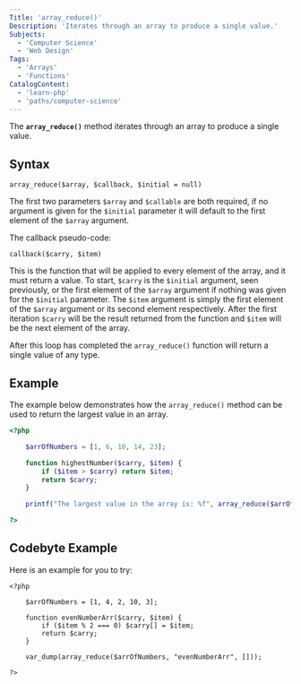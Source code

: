 ```yaml
---
Title: 'array_reduce()'
Description: 'Iterates through an array to produce a single value.'
Subjects:
  - 'Computer Science'
  - 'Web Design'
Tags:
  - 'Arrays'
  - 'Functions'
CatalogContent:
  - 'learn-php'
  - 'paths/computer-science'
---
```


The **`array_reduce()`** method iterates through an array to produce a single value.

## Syntax

```pseudo
array_reduce($array, $callback, $initial = null)
```

The first two parameters `$array` and `$callable` are both required, if no argument is given for the `$initial` parameter it will default to the first element of the `$array` argument.

The callback pseudo-code:

```pseudo
callback($carry, $item)
```

This is the function that will be applied to every element of the array, and it must return a value. To start, `$carry` is the `$initial` argument, seen previously, or the first element of the `$array` argument if nothing was given for the `$initial` parameter. The `$item` argument is simply the first element of the `$array` argument or its second element respectively. After the first iteration `$carry` will be the result returned from the function and `$item` will be the next element of the array.

After this loop has completed the `array_reduce()` function will return a single value of any type.

## Example

The example below demonstrates how the `array_reduce()` method can be used to return the largest value in an array.
```php
<?php

    $arrOfNumbers = [1, 6, 10, 14, 23];

    function highestNumber($carry, $item) {
        if ($item > $carry) return $item;
        return $carry;
    }

    printf("The largest value in the array is: %f", array_reduce($arrOfNumbers, "highestNumber")); 

?>
```

## Codebyte Example

Here is an example for you to try:

```codebyte/php
<?php

    $arrOfNumbers = [1, 4, 2, 10, 3];
    
    function evenNumberArr($carry, $item) {
        if ($item % 2 === 0) $carry[] = $item;
        return $carry;
    }

    var_dump(array_reduce($arrOfNumbers, "evenNumberArr", []));

?>
```